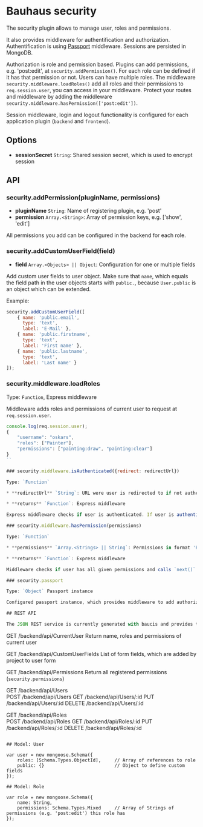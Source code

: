# Bauhaus security

The security plugin allows to manage user, roles and permissions. 

It also provides middleware for authentification and authorization. Authentification is using [Passport](http://passportjs.org/) middleware. Sessions are persisted in MongoDB. 

Authorization is role and permission based. Plugins can add permissions, e.g. 'post:edit', at `security.addPermission()`. For each role can be defined if it has that permission or not. Users can have multiple roles. The middleware `security.middleware.loadRoles()` add all roles and their permissions to `req.session.user`, you can access in your middleware. Protect your routes and middleware by adding the middleware `security.middleware.hasPermission(['post:edit'])`.

Session middleware, login and logout functionality is configured for each application plugin (`backend` and `frontend`).

## Options

* **sessionSecret** `String`: Shared session secret, which is used to encrypt session

## API

### security.addPermission(pluginName, permissions)

* **pluginName** `String`: Name of registering plugin, e.g. 'post'
* **permission** `Array.<String>`: Array of permission keys, e.g. ['show', 'edit']

All permissions you add can be configured in the backend for each role. 

### security.addCustomUserField(field)

* **field** `Array.<Objects> || Object`: Configuration for one or multiple fields

Add custom user fields to user object. Make sure that `name`, which equals the field path
in the user objects starts with `public.`, because `User.public` is an object which can 
be extended.

Example:
```javascript
security.addCustomUserField([
    { name: 'public.email', 
      type: 'text',
      label: 'E-Mail' }, 
    { name: 'public.firstname', 
      type: 'text',
      label: 'First name' }, 
    { name: 'public.lastname', 
      type: 'text',
      label: 'Last name' }
]);
```

### security.middleware.loadRoles

Type: `Function`, Express middleware

Middleware adds roles and permissions of current user to request at `req.session.user`.

```javascript
console.log(req.session.user);
{
    "username": "oskars",
    "roles": ["Painter"],
    "permissions": ["painting:draw", "painting:clear"]
}
``

### security.middleware.isAuthenticated({redirect: redirectUrl})

Type: `Function`

* **redirectUrl** `String`: URL were user is redirected to if not authenticated

* **returns** `Function`: Express middleware

Express middleware checks if user is authenticated. If user is authenticated `next()` is called. Otherwise, for JSON requests error `403` is returned, other requests are redirected.

### security.middleware.hasPermission(permissions)

Type: `Function`

* **permissions** `Array.<Strings> || String`: Permissions in format 'PLUGIN:PERMISSION', e.g. 'post:edit'

* **returns** `Function`: Express middleware

Middleware checks if user has all given permissions and calls `next()` if true. Otherwise, for JSON requests error `403` is returned, other requests are redirected.

### security.passport

Type: `Object` Passport instance

Configured passport instance, which provides middleware to add authorization middleware to express apps.

## REST API

The JSON REST service is currently generated with baucis and provides the following methods:

```
GET    /backend/api/CurrentUser       Return name, roles and permissions of current user

GET    /backend/api/CustomUserFields  List of form fields, which are added by project to user form

GET    /backend/api/Permissions       Return all registered permissions (`security.permissions`)

GET    /backend/api/Users        
POST   /backend/api/Users
GET    /backend/api/Users/:id
PUT    /backend/api/Users/:id
DELETE /backend/api/Users/:id

GET    /backend/api/Roles       
POST   /backend/api/Roles
GET    /backend/api/Roles/:id
PUT    /backend/api/Roles/:id
DELETE /backend/api/Roles/:id
```

## Model: User

var user = new mongoose.Schema({
    roles: [Schema.Types.ObjectId],     // Array of references to role
    public: {}                          // Object to define custom fields
});

## Model: Role

var role = new mongoose.Schema({
    name: String,                       
    permissions: Schema.Types.Mixed     // Array of Strings of permissions (e.g. 'post:edit') this role has
});

